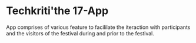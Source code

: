# Techkriti'the 17-App
App comprises of various feature to facililate the iteraction with participants and the visitors of the festival during and prior to the festival.
